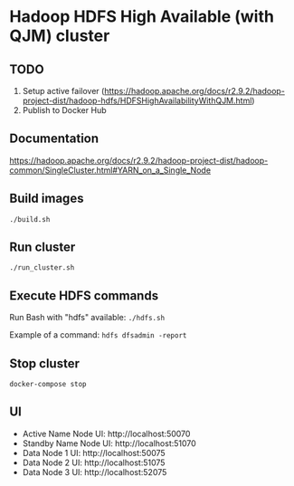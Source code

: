 # Hadoop HDFS High Available (with QJM) cluster

## TODO
1. Setup active failover (https://hadoop.apache.org/docs/r2.9.2/hadoop-project-dist/hadoop-hdfs/HDFSHighAvailabilityWithQJM.html)
1. Publish to Docker Hub

## Documentation
https://hadoop.apache.org/docs/r2.9.2/hadoop-project-dist/hadoop-common/SingleCluster.html#YARN_on_a_Single_Node

## Build images
`./build.sh`

## Run cluster
`./run_cluster.sh`

## Execute HDFS commands
Run Bash with "hdfs" available: `./hdfs.sh`

Example of a command: `hdfs dfsadmin -report`

## Stop cluster
`docker-compose stop`

## UI
- Active Name Node UI: http://localhost:50070
- Standby Name Node UI: http://localhost:51070
- Data Node 1 UI: http://localhost:50075
- Data Node 2 UI: http://localhost:51075
- Data Node 3 UI: http://localhost:52075
